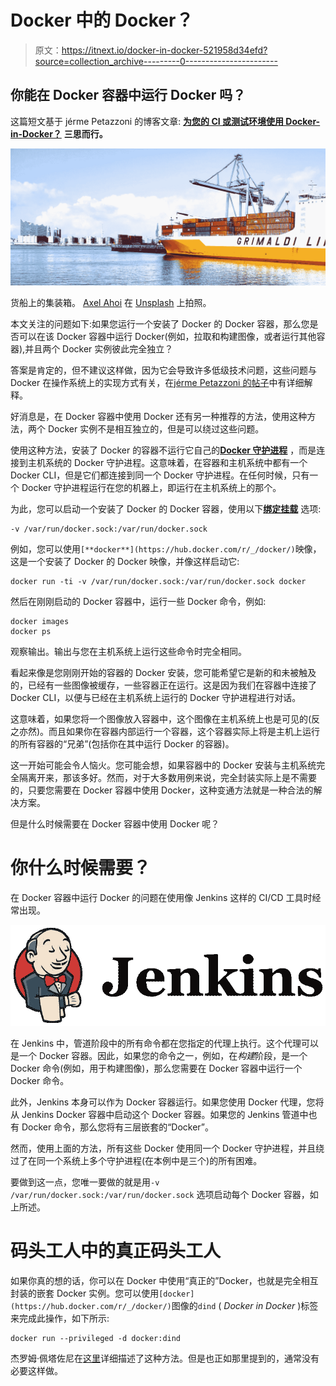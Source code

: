# Docker 中的 Docker？

> 原文：<https://itnext.io/docker-in-docker-521958d34efd?source=collection_archive---------0----------------------->

## 你能在 Docker 容器中运行 Docker 吗？

这篇短文基于 jérme Petazzoni 的博客文章: [**为您的 CI 或测试环境使用 Docker-in-Docker？**](https://jpetazzo.github.io/2015/09/03/do-not-use-docker-in-docker-for-ci/) **三思而行。**

![](img/6bb32b569d0c32bfe1a203d0cbd2607a.png)

货船上的集装箱。 [Axel Ahoi](https://unsplash.com/photos/hjEesK4KSDs?utm_source=unsplash&utm_medium=referral&utm_content=creditCopyText) 在 [Unsplash](https://unsplash.com/search/photos/container-ship?utm_source=unsplash&utm_medium=referral&utm_content=creditCopyText) 上拍照。

本文关注的问题如下:如果您运行一个安装了 Docker 的 Docker 容器，那么您是否可以在该 Docker 容器中运行 Docker(例如，拉取和构建图像，或者运行其他容器),并且两个 Docker 实例彼此完全独立？

答案是肯定的，但不建议这样做，因为它会导致许多低级技术问题，这些问题与 Docker 在操作系统上的实现方式有关，在[jérme Petazzoni 的帖子](https://jpetazzo.github.io/2015/09/03/do-not-use-docker-in-docker-for-ci/)中有详细解释。

好消息是，在 Docker 容器中使用 Docker 还有另一种推荐的方法，使用这种方法，两个 Docker 实例不是相互独立的，但是可以绕过这些问题。

使用这种方法，安装了 Docker 的容器不运行它自己的[**Docker 守护进程**](https://nickjanetakis.com/blog/understanding-how-the-docker-daemon-and-docker-cli-work-together#visualizing-docker-s-architecture) ，而是连接到主机系统的 Docker 守护进程。这意味着，在容器和主机系统中都有一个 Docker CLI，但是它们都连接到同一个 Docker 守护进程。在任何时候，只有一个 Docker 守护进程运行在您的机器上，即运行在主机系统上的那个。

为此，您可以启动一个安装了 Docker 的 Docker 容器，使用以下[**绑定挂载**](https://docs.docker.com/storage/bind-mounts/) 选项:

```
-v /var/run/docker.sock:/var/run/docker.sock
```

例如，您可以使用`[**docker**](https://hub.docker.com/r/_/docker/)`映像，这是一个安装了 Docker 的 Docker 映像，并像这样启动它:

```
docker run -ti -v /var/run/docker.sock:/var/run/docker.sock docker
```

然后在刚刚启动的 Docker 容器中，运行一些 Docker 命令，例如:

```
docker images
docker ps
```

观察输出。输出与您在主机系统上运行这些命令时完全相同。

看起来像是您刚刚开始的容器的 Docker 安装，您可能希望它是新的和未被触及的，已经有一些图像被缓存，一些容器正在运行。这是因为我们在容器中连接了 Docker CLI，以便与已经在主机系统上运行的 Docker 守护进程进行对话。

这意味着，如果您将一个图像放入容器中，这个图像在主机系统上也是可见的(反之亦然)。而且如果你在容器内部运行一个容器，这个容器实际上将是主机上运行的所有容器的“兄弟”(包括你在其中运行 Docker 的容器)。

这一开始可能会令人恼火。您可能会想，如果容器中的 Docker 安装与主机系统完全隔离开来，那该多好。然而，对于大多数用例来说，完全封装实际上是不需要的，只要您需要在 Docker 容器中使用 Docker，这种变通方法就是一种合法的解决方案。

但是什么时候需要在 Docker 容器中使用 Docker 呢？

# 你什么时候需要？

在 Docker 容器中运行 Docker 的问题在使用像 Jenkins 这样的 CI/CD 工具时经常出现。

![](img/2bd26feac6a62d72b43262eceec17ed8.png)

在 Jenkins 中，管道阶段中的所有命令都在您指定的代理上执行。这个代理可以是一个 Docker 容器。因此，如果您的命令之一，例如，在*构建*阶段，是一个 Docker 命令(例如，用于构建图像)，那么您需要在 Docker 容器中运行一个 Docker 命令。

此外，Jenkins 本身可以作为 Docker 容器运行。如果您使用 Docker 代理，您将从 Jenkins Docker 容器中启动这个 Docker 容器。如果您的 Jenkins 管道中也有 Docker 命令，那么您将有三层嵌套的“Docker”。

然而，使用上面的方法，所有这些 Docker 使用同一个 Docker 守护进程，并且绕过了在同一个系统上多个守护进程(在本例中是三个)的所有困难。

要做到这一点，您唯一要做的就是用`-v /var/run/docker.sock:/var/run/docker.sock` 选项启动每个 Docker 容器，如上所述。

# 码头工人中的真正码头工人

如果你真的想的话，你可以在 Docker 中使用“真正的”Docker，也就是完全相互封装的嵌套 Docker 实例。您可以使用`[docker](https://hub.docker.com/r/_/docker/)`图像的`dind` ( *Docker in Docker* )标签来完成此操作，如下所示:

```
docker run --privileged -d docker:dind
```

杰罗姆·佩塔佐尼在[这里](https://github.com/jpetazzo/dind)详细描述了这种方法。但是也正如那里提到的，通常没有必要这样做。